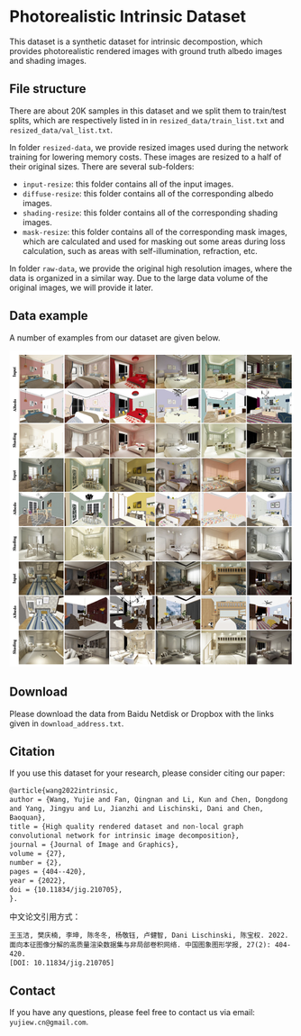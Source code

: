 # Photorealistic Intrinsic Dataset
This dataset is a synthetic dataset for intrinsic decompostion, which provides photorealistic rendered images with ground truth albedo images and shading images.


## File structure
There are about 20K samples in this dataset and we split them to train/test splits, which are respectively listed in in `resized_data/train_list.txt` and `resized_data/val_list.txt`. 

In folder `resized-data`, we provide resized images used during the network training for lowering memory costs. These images are resized to a half of their original sizes. There are several sub-folders:

* `input-resize`: this folder contains all of the input images.
* `diffuse-resize`: this folder contains all of the corresponding albedo images.
* `shading-resize`: this folder contains all of the corresponding shading images.
* `mask-resize`: this folder contains all of the corresponding mask images, which are calculated and used for masking out some areas during loss calculation, such as areas with self-illumination, refraction, etc. 

In folder `raw-data`, we provide the original high resolution images, where the data is organized in a similar way. Due to the large data volume of the original images, we will provide it later.

## Data example
A number of examples from our dataset are given below.

<img src="example/more_examples.png" alt="MarineGEO circle logo" style="height:1121 px; width:1006;"/>

<!-- **Input** ('resized_data/input-resize/xxx.input-resize.png')

<img src="example/02064143.input-resize.jpg" alt="MarineGEO circle logo" style="height: 180px; width:240px;"/>

**Albedo** ('resized_data/diffuse-resize/xxx.diffuse-resize.png')

<img src="example/02064143.diffuse-resize.jpg" alt="MarineGEO circle logo" style="height: 180px; width:240px;"/>

**Shading** ('resized_data/shading-resize/xxx.shading-resize.png'):

<img src="example/02064143.shading-resize.jpg" alt="MarineGEO circle logo" style="height: 180px; width:240px;"/> -->

## Download
Please download the data from Baidu Netdisk or Dropbox with the links given in `download_address.txt`.

## Citation
If you use this dataset for your research, please consider citing our paper:

```
@article{wang2022intrinsic,
author = {Wang, Yujie and Fan, Qingnan and Li, Kun and Chen, Dongdong and Yang, Jingyu and Lu, Jianzhi and Lischinski, Dani and Chen, Baoquan},
title = {High quality rendered dataset and non-local graph convolutional network for intrinsic image decomposition},
journal = {Journal of Image and Graphics},
volume = {27},
number = {2},
pages = {404--420},
year = {2022},
doi = {10.11834/jig.210705},
}. 
```

中文论文引用方式：
```
王玉洁, 樊庆楠, 李坤, 陈冬冬, 杨敬钰, 卢健智, Dani Lischinski, 陈宝权. 2022. 
面向本征图像分解的高质量渲染数据集与非局部卷积网络. 中国图象图形学报, 27(2): 404-420.
[DOI: 10.11834/jig.210705]
```


## Contact
If you have any questions, please feel free to contact us via email: `yujiew.cn@gmail.com`.
